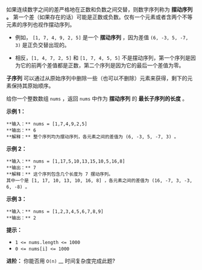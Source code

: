 如果连续数字之间的差严格地在正数和负数之间交替，则数字序列称为 **摆动序列 。**
第一个差（如果存在的话）可能是正数或负数。仅有一个元素或者含两个不等元素的序列也视作摆动序列。

  * 例如， `[1, 7, 4, 9, 2, 5]` 是一个 **摆动序列** ，因为差值 `(6, -3, 5, -7, 3)` 是正负交替出现的。

  * 相反，`[1, 4, 7, 2, 5]` 和 `[1, 7, 4, 5, 5]` 不是摆动序列，第一个序列是因为它的前两个差值都是正数，第二个序列是因为它的最后一个差值为零。

**子序列** 可以通过从原始序列中删除一些（也可以不删除）元素来获得，剩下的元素保持其原始顺序。

给你一个整数数组 `nums` ，返回 `nums` 中作为 **摆动序列** 的 **最长子序列的长度** 。

**示例 1：**

    
    
    **输入：** nums = [1,7,4,9,2,5]
    **输出：** 6
    **解释：** 整个序列均为摆动序列，各元素之间的差值为 (6, -3, 5, -7, 3) 。
    

**示例 2：**

    
    
    **输入：** nums = [1,17,5,10,13,15,10,5,16,8]
    **输出：** 7
    **解释：** 这个序列包含几个长度为 7 摆动序列。
    其中一个是 [1, 17, 10, 13, 10, 16, 8] ，各元素之间的差值为 (16, -7, 3, -3, 6, -8) 。
    

**示例 3：**

    
    
    **输入：** nums = [1,2,3,4,5,6,7,8,9]
    **输出：** 2
    

**提示：**

  * `1 <= nums.length <= 1000`
  * `0 <= nums[i] <= 1000`

**进阶：** 你能否用 `O(n)` __ 时间复杂度完成此题?

